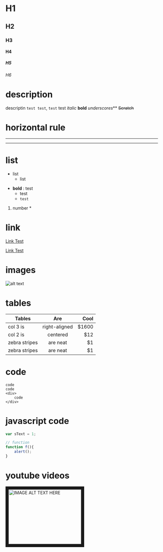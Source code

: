 # H1
## H2
### H3
#### H4
##### H5
###### H6

# description
descriptin `test test`, `test` test
*italic*
**bold**
_underscores_**
~~Scratch~~

# horizontal rule
---

***


# list
* list
    * list

- **bold** : test
    + test
    + `test`

1. number
    *

# link
[Link Test](http://www.google.com)

[Link Test](http://www.google.com "google")

# images
![alt text](../images/images.jpg "logo")

# tables
| Tables        | Are           | Cool  |
| ------------- |:-------------:| -----:|
| col 3 is      | right-aligned | $1600 |
| col 2 is      | centered      |   $12 |
| zebra stripes | are neat      |    $1 |
| zebra stripes | are neat      |    $1 |

# code

    code
    code
    <div>
        code
    </div>

# javascript code
```javascript
var sText = 1;

// function
function f(){
    alert();
}
```

# youtube videos
<a href="#" target="_blank"><img src="http://img.youtube.com/vi/YOUTUBE_VIDEO_ID_HERE/0.jpg" alt="IMAGE ALT TEXT HERE" width="240" height="180" border="10" /></a>